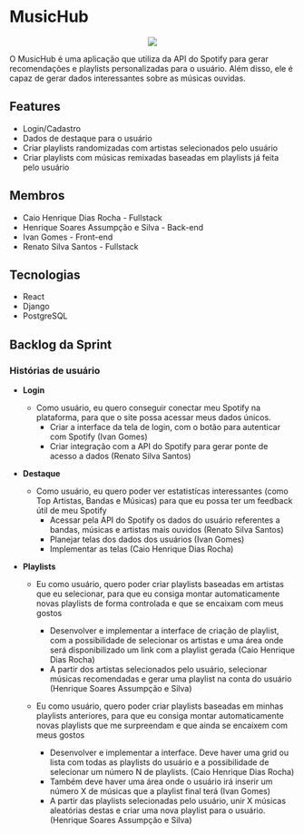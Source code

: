 # MusicHub

<p align="center">
  <img src="https://user-images.githubusercontent.com/72170805/188336584-800c548f-9015-4d0d-bf61-b6cab4e50b7f.png">
</p>

O MusicHub é uma aplicação que utiliza da API do Spotify para gerar recomendações e playlists personalizadas para o usuário. Além disso, ele é capaz de gerar dados interessantes sobre as músicas ouvidas.

## Features
- Login/Cadastro
- Dados de destaque para o usuário
- Criar playlists randomizadas com artistas selecionados pelo usuário
- Criar playlists com músicas remixadas baseadas em playlists já feita pelo usuário

## Membros 
- Caio Henrique Dias Rocha - Fullstack
- Henrique Soares Assumpção e Silva - Back-end
- Ivan Gomes - Front-end
- Renato Silva Santos - Fullstack

## Tecnologias
- React
- Django
- PostgreSQL

## Backlog da Sprint



### Histórias de usuário
- **Login**

	- Como usuário, eu quero conseguir conectar meu Spotify na plataforma, para que o site possa acessar meus dados únicos.
		- Criar a interface da tela de login, com o botão para autenticar com Spotify (Ivan Gomes)
		- Criar integração com a API do Spotify para gerar ponte de acesso a dados (Renato Silva Santos)

- **Destaque**
	- Como usuário, eu quero poder ver estatistícas interessantes (como Top Artistas, Bandas e Músicas) para que eu possa ter um feedback útil de meu Spotify
		- Acessar pela API do Spotify os dados do usuário referentes a bandas, músicas e artistas mais ouvidos (Renato Silva Santos)
		- Planejar telas dos dados dos usuários (Ivan Gomes)
		- Implementar as telas (Caio Henrique Dias Rocha)

- **Playlists**
	- Eu como usuário, quero poder criar playlists baseadas em artistas que eu selecionar, para que eu consiga montar automaticamente novas playlists de forma controlada e que se encaixam com meus gostos
		- Desenvolver e implementar a interface de criação de playlist, com a possibilidade de selecionar os artistas e uma área onde será disponibilizado um link com a playlist gerada (Caio Henrique Dias Rocha)
		- A partir dos artistas selecionados pelo usuário, selecionar músicas recomendadas e gerar uma playlist na conta do usuário (Henrique Soares Assumpção e Silva)

	- Eu como usuário, quero poder criar playlists baseadas em minhas playlists anteriores, para que eu consiga montar automaticamente novas playlists que me surpreendam e que ainda se encaixem com meus gostos
		- Desenvolver e implementar a interface. Deve haver uma grid ou lista com todas as playlists do usuário e a possibilidade de selecionar um número N de playlists. (Caio Henrique Dias Rocha)
		- Também deve haver uma área onde o usuário irá inserir um número X de músicas que a playlist final terá (Ivan Gomes)
		- A partir das playlists selecionadas pelo usuário, unir X músicas aleatórias destas e criar uma nova playlist para o usuário. (Henrique Soares Assumpção e Silva)

